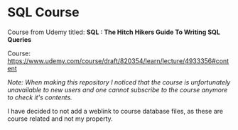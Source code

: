 # SQL Course

Course from Udemy titled:
**SQL : The Hitch Hikers Guide To Writing SQL Queries**

Course: <https://www.udemy.com/course/draft/820354/learn/lecture/4933356#content>

*Note: When making this repository I noticed that the course is unfortunately unavailable to new users and one cannot subscribe to the course anymore to check it's contents.*

I have decided to not add a weblink to course database files, as these are course related and not my property.
